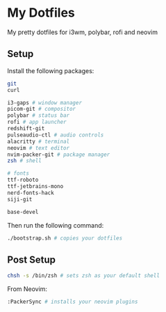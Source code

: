 # My Dotfiles

My pretty dotfiles for i3wm, polybar, rofi and neovim

## Setup

Install the following packages:

```sh
git
curl

i3-gaps # window manager
picom-git # compositor
polybar # status bar
rofi # app launcher
redshift-git
pulseaudio-ctl # audio controls
alacritty # terminal
neovim # text editor
nvim-packer-git # package manager
zsh # shell

# fonts
ttf-roboto
ttf-jetbrains-mono
nerd-fonts-hack
siji-git

base-devel
```

Then run the following command:

```sh
./bootstrap.sh # copies your dotfiles
```

## Post Setup

```sh
chsh -s /bin/zsh # sets zsh as your default shell
```

From Neovim:

```sh
:PackerSync # installs your neovim plugins
```

